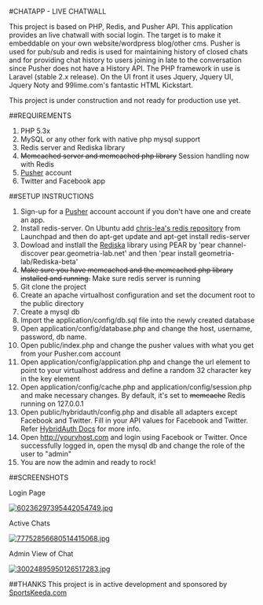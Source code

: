 #CHATAPP - LIVE CHATWALL

This project is based on PHP, Redis, and Pusher API. 
This application provides an live chatwall with social login. The target is to make it embeddable on your own website/wordpress blog/other cms.
Pusher is used for pub/sub and redis is used for maintaining history of closed chats and for providing chat history to users joining in late to the conversation since Pusher does not have a History API. The PHP framework in use is Laravel (stable 2.x release). On the UI front it uses Jquery, Jquery UI, Jquery Noty and 99lime.com's fantastic HTML Kickstart.

This project is under construction and not ready for production use yet.

##REQUIREMENTS

1. PHP 5.3x
2. MySQL or any other fork with native php mysql support
3. Redis server and Rediska library
4. ~~Memcached server and memcached php library~~ Session handling now with Redis
5. [Pusher](http://www.pusherapp.com) account
6. Twitter and Facebook app

##SETUP INSTRUCTIONS

1. Sign-up for a [Pusher](http://www.pusherapp.com) account account if you don't have one and create an app.
2. Install redis-server. On Ubuntu add [chris-lea's redis repository](https://launchpad.net/~chris-lea/+archive/redis-server) from Launchpad and then do apt-get update and apt-get install redis-server
3. Dowload and instlall the [Rediska](http://rediska.geometria-lab.net) library using PEAR by 'pear channel-discover pear.geometria-lab.net' and then 'pear install geometria-lab/Rediska-beta'
4. ~~Make sure you have memcached and the memcached php library installed and running.~~ Make sure redis server is running
5. Git clone the project
6. Create an apache virtualhost configuration and set the document root to the public directory
7. Create a mysql db
8. Import the application/config/db.sql file into the newly created database
9. Open application/config/database.php and change the host, username, password, db name.
10. Open public/index.php and change the pusher values with what you get from your Pusher.com account
11. Open application/config/application.php and change the url element to point to your virtualhost address and define a random 32 character key in the key element
12. Open application/config/cache.php and application/config/session.php and make necessary changes. By default, it's set to ~~memcache~~ Redis running on 127.0.0.1
13. Open public/hybridauth/config.php and disable all adapters except Facebook and Twitter. Fill in your API values for Facebook and Twitter. Refer [HybridAuth Docs](http://hybridauth.sourceforge.net) for more info.
14. Open http://yourvhost.com and login using Facebook or Twitter. Once successfully logged in, open the mysql db and change the role of the user to "admin"
15. You are now the admin and ready to rock!

##SCREENSHOTS

Login Page

<a href="http://www.upload3r.net/viewer.php?file=60236297395442054749.jpg"><img src="http://www.upload3r.net/images/60236297395442054749_thumb.jpg" border="0" alt="60236297395442054749.jpg" /></a>

Active Chats

<a href="http://www.upload3r.net/viewer.php?file=77752856680514415068.jpg"><img src="http://www.upload3r.net/images/77752856680514415068_thumb.jpg" border="0" alt="77752856680514415068.jpg" /></a>

Admin View of Chat

<a href="http://www.upload3r.net/viewer.php?file=30024895950126517283.jpg"><img src="http://www.upload3r.net/images/30024895950126517283_thumb.jpg" border="0" alt="30024895950126517283.jpg" /></a>

##THANKS
This project is in active development and sponsored by [SportsKeeda.com](http://www.sportskeeda.com)
